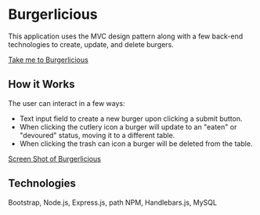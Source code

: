 # Burgerlicious

This application uses the MVC design pattern along with a few back-end technologies to create, update, and delete burgers.

[Take me to Burgerlicious](https://burgerlicious-fire.herokuapp.com/)

## How it Works

The user can interact in a few ways:
* Text input field to create a new burger upon clicking a submit button.
* When clicking the cutlery icon a burger will update to an "eaten" or "devoured" status, moving it to a different table.
* When clicking the trash can icon a burger will be deleted from the table.

[Screen Shot of Burgerlicious](screen_shot.JPG)

## Technologies

Bootstrap, Node.js, Express.js, path NPM, Handlebars.js, MySQL
